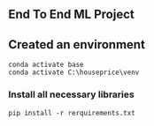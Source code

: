 ## End To End ML Project

## Created an environment 
```
conda activate base
conda activate C:\houseprice\venv
```

### Install all necessary libraries 
```
pip install -r rerquirements.txt
```